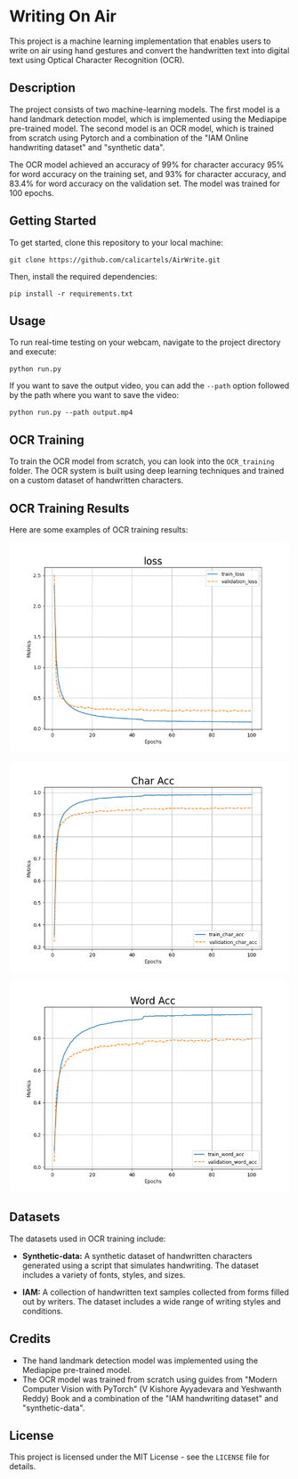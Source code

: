 # Writing On Air

This project is a machine learning implementation that enables users to write on air using hand gestures and convert the handwritten text into digital text using Optical Character Recognition (OCR).


## Description

The project consists of two machine-learning models. The first model is a hand landmark detection model, which is implemented using the Mediapipe pre-trained model. The second model is an OCR model, which is trained from scratch using Pytorch and a combination of the "IAM Online handwriting dataset" and "synthetic data".

The OCR model achieved an accuracy of 99% for character accuracy 95% for word accuracy on the training set, and 93% for character accuracy, and 83.4% for word accuracy on the validation set. The model was trained for 100 epochs.

## Getting Started

To get started, clone this repository to your local machine:

```
git clone https://github.com/calicartels/AirWrite.git
```

Then, install the required dependencies:

```
pip install -r requirements.txt
```

## Usage

To run real-time testing on your webcam, navigate to the project directory and execute:

```
python run.py
```

If you want to save the output video, you can add the `--path` option followed by the path where you want to save the video:

```
python run.py --path output.mp4
```

## OCR Training

To train the OCR model from scratch, you can look into the `OCR_training` folder. The OCR system is built using deep learning techniques and trained on a custom dataset of handwritten characters.

## OCR Training Results

Here are some examples of OCR training results:

![OCR Training Results 1](OCR_training/results/1.png)

![OCR Training Results 2](OCR_training/results/2.png)

![OCR Training Results 3](OCR_training/results/3.png)

## Datasets

The datasets used in OCR training include:

- **Synthetic-data:** A synthetic dataset of handwritten characters generated using a script that simulates handwriting. The dataset includes a variety of fonts, styles, and sizes.

- **IAM:** A collection of handwritten text samples collected from forms filled out by writers. The dataset includes a wide range of writing styles and conditions.

## Credits

- The hand landmark detection model was implemented using the Mediapipe pre-trained model.
- The OCR model was trained from scratch using guides from "Modern Computer Vision with PyTorch" (V Kishore Ayyadevara
and Yeshwanth Reddy) Book and a combination of the "IAM handwriting dataset" and "synthetic-data".

## License

This project is licensed under the MIT License - see the `LICENSE` file for details.
